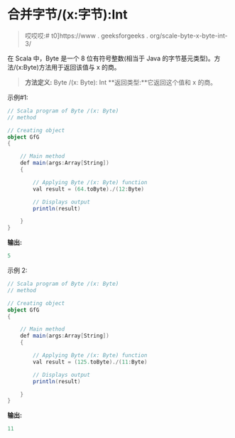 # 合并字节/(x:字节):Int

> 哎哎哎:# t0]https://www . geeksforgeeks . org/scale-byte-x-byte-int-3/

在 Scala 中，Byte 是一个 8 位有符号整数(相当于 Java 的字节基元类型)。方法/(x:Byte)方法用于返回该值与 x 的商。

> **方法定义:** Byte /(x: Byte): Int
> **返回类型:**它返回这个值和 x 的商。

示例#1:

```scala
// Scala program of Byte /(x: Byte)
// method 

// Creating object 
object GfG 
{ 

    // Main method 
    def main(args:Array[String]) 
    { 

        // Applying Byte /(x: Byte) function 
        val result = (64.toByte)./(12:Byte) 

        // Displays output 
        println(result) 

    } 
} 
```

**输出:**

```scala
5
```

示例 2:

```scala
// Scala program of Byte /(x: Byte)
// method 

// Creating object 
object GfG 
{ 

    // Main method 
    def main(args:Array[String]) 
    { 

        // Applying Byte /(x: Byte) function 
        val result = (125.toByte)./(11:Byte) 

        // Displays output 
        println(result) 

    } 
} 
```

**输出:**

```scala
11
```